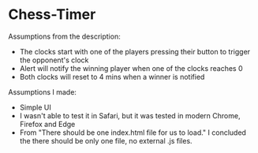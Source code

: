 # Chess-Timer

Assumptions from the description:
- The clocks start with one of the players pressing their button to trigger the opponent's clock
- Alert will notify the winning player when one of the clocks reaches 0
- Both clocks will reset to 4 mins when a winner is notified


Assumptions I made:
- Simple UI
- I wasn't able to test it in Safari, but it was tested in modern Chrome, Firefox and Edge
- From "There should be one index.html file for us to load." I concluded the there should be only one file, no external .js files. 
